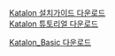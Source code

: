 [Katalon 설치가이드 다운로드](https://github.com/jykim240106/katalon/raw/main/Katalon%20%EC%84%A4%EC%B9%98%20%EA%B0%80%EC%9D%B4%EB%93%9C.pptx) <br>
[Katalon 튜토리얼 다운로드](https://github.com/jykim240106/katalon/commit/63e3ae8d05e3f6c5411273c9684cdcb8bd750818#diff-f615dd485978468c2bee086468780285839259d7d70306427dc1bffda147408c)<br>



[Katalon_Basic 다운로드](https://github.com/jykim240106/katalon/raw/main/Katalon%20Basic.pptx)


